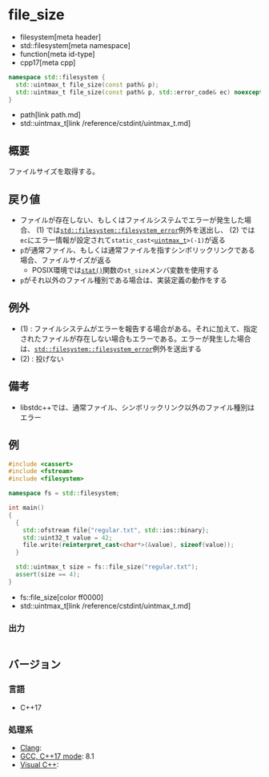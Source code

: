 # file_size
* filesystem[meta header]
* std::filesystem[meta namespace]
* function[meta id-type]
* cpp17[meta cpp]

```cpp
namespace std::filesystem {
  std::uintmax_t file_size(const path& p);                               // (1)
  std::uintmax_t file_size(const path& p, std::error_code& ec) noexcept; // (2)
}
```
* path[link path.md]
* std::uintmax_t[link /reference/cstdint/uintmax_t.md]

## 概要
ファイルサイズを取得する。


## 戻り値
- ファイルが存在しない、もしくはファイルシステムでエラーが発生した場合、 (1) では[`std::filesystem::filesystem_error`](filesystem_error.md)例外を送出し、 (2) では`ec`にエラー情報が設定されて`static_cast<`[`uintmax_t`](/reference/cstdint/uintmax_t.md)`>(-1)`が返る
- `p`が通常ファイル、もしくは通常ファイルを指すシンボリックリンクである場合、ファイルサイズが返る
    - POSIX環境では[`stat()`](https://linuxjm.osdn.jp/html/LDP_man-pages/man2/stat.2.html)関数の`st_size`メンバ変数を使用する
- `p`がそれ以外のファイル種別である場合は、実装定義の動作をする


## 例外
- (1) : ファイルシステムがエラーを報告する場合がある。それに加えて、指定されたファイルが存在しない場合もエラーである。エラーが発生した場合は、[`std::filesystem::filesystem_error`](filesystem_error.md)例外を送出する
- (2) : 投げない


## 備考
- libstdc++では、通常ファイル、シンボリックリンク以外のファイル種別はエラー


## 例
```cpp example
#include <cassert>
#include <fstream>
#include <filesystem>

namespace fs = std::filesystem;

int main()
{
  {
    std::ofstream file{"regular.txt", std::ios::binary};
    std::uint32_t value = 42;
    file.write(reinterpret_cast<char*>(&value), sizeof(value));
  }

  std::uintmax_t size = fs::file_size("regular.txt");
  assert(size == 4);
}
```
* fs::file_size[color ff0000]
* std::uintmax_t[link /reference/cstdint/uintmax_t.md]

### 出力
```
```

## バージョン
### 言語
- C++17

### 処理系
- [Clang](/implementation.md#clang):
- [GCC, C++17 mode](/implementation.md#gcc): 8.1
- [Visual C++](/implementation.md#visual_cpp):
